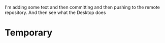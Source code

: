 I'm adding 
some text and 
then committing and then pushing to the remote repository.  And then see 
what the Desktop does
# Temporary
